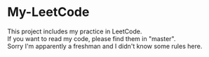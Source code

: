 # My-LeetCode
This project includes my practice in LeetCode.  
If you want to read my code, please find them in "master".  
Sorry I'm apparently a freshman and I didn't know some rules here.  
